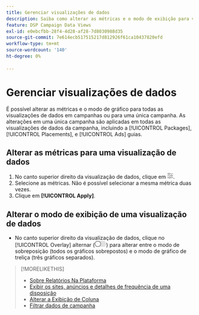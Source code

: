 ```yaml
---
title: Gerenciar visualizações de dados
description: Saiba como alterar as métricas e o modo de exibição para visualizações de dados.
feature: DSP Campaign Data Views
exl-id: e0ebcfbb-28f4-4d28-af28-7d8030988d35
source-git-commit: 7e614ecb517515217d812926f61ca10437820efd
workflow-type: tm+mt
source-wordcount: '140'
ht-degree: 0%

---
```


# Gerenciar visualizações de dados

É possível alterar as métricas e o modo de gráfico para todas as visualizações de dados em campanhas ou para uma única campanha. As alterações em uma única campanha são aplicadas em todas as visualizações de dados da campanha, incluindo a [!UICONTROL Packages], [!UICONTROL Placements], e [!UICONTROL Ads] guias.

## Alterar as métricas para uma visualização de dados

1. No canto superior direito da visualização de dados, clique em ![Configurações](/help/dsp/assets/settings-chart.png).
1. Selecione as métricas.
Não é possível selecionar a mesma métrica duas vezes.
1. Clique em **[!UICONTROL Apply]**.

## Alterar o modo de exibição de uma visualização de dados

* No canto superior direito da visualização de dados, clique no [!UICONTROL Overlay] alternar (![Chave de sobreposição](/help/dsp/assets/overlay.png)) para alterar entre o modo de sobreposição (todos os gráficos sobrepostos) e o modo de gráfico de treliça (três gráficos separados).

>[!MORELIKETHIS]
>
>* [Sobre Relatórios Na Plataforma](campaign-reports-about.md)
>* [Exibir os sites, anúncios e detalhes de frequência de uma disposição](placement-details-view.md)
>* [Alterar a Exibição de Coluna](column-view-change.md)
>* [Filtrar dados de campanha](campaign-data-filter.md)

